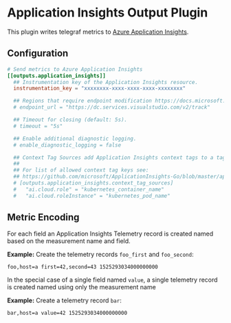 # Application Insights Output Plugin

This plugin writes telegraf metrics to [Azure Application
Insights](https://azure.microsoft.com/en-us/services/application-insights/).

## Configuration

```toml
# Send metrics to Azure Application Insights
[[outputs.application_insights]]
  ## Instrumentation key of the Application Insights resource.
  instrumentation_key = "xxxxxxxx-xxxx-xxxx-xxxx-xxxxxxxx"

  ## Regions that require endpoint modification https://docs.microsoft.com/en-us/azure/azure-monitor/app/custom-endpoints
  # endpoint_url = "https://dc.services.visualstudio.com/v2/track"

  ## Timeout for closing (default: 5s).
  # timeout = "5s"

  ## Enable additional diagnostic logging.
  # enable_diagnostic_logging = false

  ## Context Tag Sources add Application Insights context tags to a tag value.
  ##
  ## For list of allowed context tag keys see:
  ## https://github.com/microsoft/ApplicationInsights-Go/blob/master/appinsights/contracts/contexttagkeys.go
  # [outputs.application_insights.context_tag_sources]
  #   "ai.cloud.role" = "kubernetes_container_name"
  #   "ai.cloud.roleInstance" = "kubernetes_pod_name"
```

## Metric Encoding

For each field an Application Insights Telemetry record is created named based
on the measurement name and field.

**Example:** Create the telemetry records `foo_first` and `foo_second`:

```text
foo,host=a first=42,second=43 1525293034000000000
```

In the special case of a single field named `value`, a single telemetry record
is created named using only the measurement name

**Example:** Create a telemetry record `bar`:

```text
bar,host=a value=42 1525293034000000000
```
